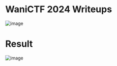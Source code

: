 # WaniCTF 2024 Writeups

![image](https://github.com/user-attachments/assets/f01e402b-3d02-45c9-beb0-e16393dc256e)

# Result
![image](https://github.com/user-attachments/assets/eeee1b1b-14a6-437b-a20a-4237de551fd9)
